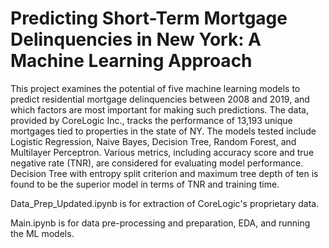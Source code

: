 # Predicting Short-Term Mortgage Delinquencies in New York: A Machine Learning Approach

This project examines the potential of five machine learning models to predict residential mortgage delinquencies between 2008 and 2019, and which factors are most important for making such predictions. The data, provided by CoreLogic Inc., tracks the performance of 13,193 unique mortgages tied to properties in the state of NY. The models tested include Logistic Regression, Naive Bayes, Decision Tree, Random Forest, and Multilayer Perceptron. Various metrics, including accuracy score and true negative rate (TNR), are considered for evaluating model performance. Decision Tree with entropy split criterion and maximum tree depth of ten is found to be the superior model in terms of TNR and training time.

Data_Prep_Updated.ipynb is for extraction of CoreLogic's proprietary data. 

Main.ipynb is for data pre-processing and preparation, EDA, and running the ML models.
